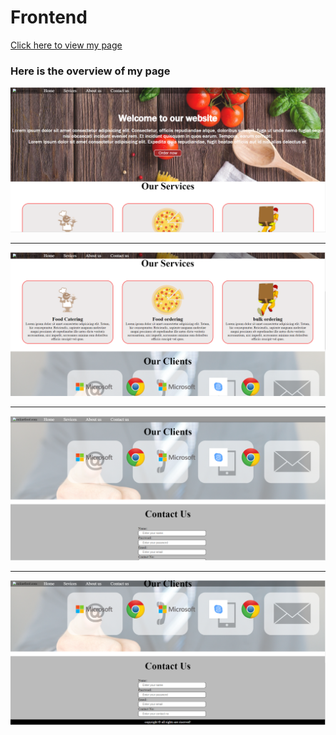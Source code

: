 # Frontend
[Click here to view my page](https://arindam2121.github.io/Frontend/)


<h3>Here is the overview of my page</h3>
<img align-item="center" alt="" src="https://github.com/Arindam2121/Frontend/blob/main/Capture1.PNG">
<hr>
<img align-item="center" alt="" src="https://github.com/Arindam2121/Frontend/blob/main/Capture2.PNG">
<hr>
<img align-item="center" alt="" src="https://github.com/Arindam2121/Frontend/blob/main/Capture3.PNG">
<hr>
<img align-item="center" alt="" src="https://github.com/Arindam2121/Frontend/blob/main/Capture4.PNG">


